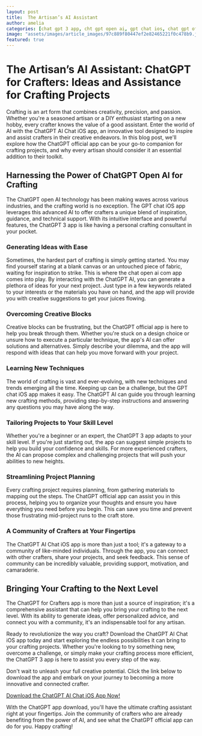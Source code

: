 ```yaml
---
layout: post
title:  The Artisan’s AI Assistant
author: amelia
categories: [chat gpt 3 app, cht gpt open ai, gpt chat ios, chat gpt official app, chat open ai com app, gpt app download, openai chatgpt ios app]
image: "assets/images/article_images/97c889f80447ef2e82465221f0c478b9.jpg"
featured: true
---
```


# The Artisan’s AI Assistant: ChatGPT for Crafters: Ideas and Assistance for Crafting Projects

Crafting is an art form that combines creativity, precision, and passion. Whether you're a seasoned artisan or a DIY enthusiast starting on a new hobby, every crafter knows the value of a good assistant. Enter the world of AI with the ChatGPT AI Chat iOS app, an innovative tool designed to inspire and assist crafters in their creative endeavors. In this blog post, we'll explore how the ChatGPT official app can be your go-to companion for crafting projects, and why every artisan should consider it an essential addition to their toolkit.

## Harnessing the Power of ChatGPT Open AI for Crafting

The ChatGPT open AI technology has been making waves across various industries, and the crafting world is no exception. The GPT chat iOS app leverages this advanced AI to offer crafters a unique blend of inspiration, guidance, and technical support. With its intuitive interface and powerful features, the ChatGPT 3 app is like having a personal crafting consultant in your pocket.

### Generating Ideas with Ease

Sometimes, the hardest part of crafting is simply getting started. You may find yourself staring at a blank canvas or an untouched piece of fabric, waiting for inspiration to strike. This is where the chat open ai com app comes into play. By interacting with the ChatGPT AI, you can generate a plethora of ideas for your next project. Just type in a few keywords related to your interests or the materials you have on hand, and the app will provide you with creative suggestions to get your juices flowing.

### Overcoming Creative Blocks

Creative blocks can be frustrating, but the ChatGPT official app is here to help you break through them. Whether you're stuck on a design choice or unsure how to execute a particular technique, the app's AI can offer solutions and alternatives. Simply describe your dilemma, and the app will respond with ideas that can help you move forward with your project.

### Learning New Techniques

The world of crafting is vast and ever-evolving, with new techniques and trends emerging all the time. Keeping up can be a challenge, but the GPT chat iOS app makes it easy. The ChatGPT AI can guide you through learning new crafting methods, providing step-by-step instructions and answering any questions you may have along the way.

### Tailoring Projects to Your Skill Level

Whether you're a beginner or an expert, the ChatGPT 3 app adapts to your skill level. If you're just starting out, the app can suggest simple projects to help you build your confidence and skills. For more experienced crafters, the AI can propose complex and challenging projects that will push your abilities to new heights.

### Streamlining Project Planning

Every crafting project requires planning, from gathering materials to mapping out the steps. The ChatGPT official app can assist you in this process, helping you to organize your thoughts and ensure you have everything you need before you begin. This can save you time and prevent those frustrating mid-project runs to the craft store.

### A Community of Crafters at Your Fingertips

The ChatGPT AI Chat iOS app is more than just a tool; it's a gateway to a community of like-minded individuals. Through the app, you can connect with other crafters, share your projects, and seek feedback. This sense of community can be incredibly valuable, providing support, motivation, and camaraderie.

## Bringing Your Crafting to the Next Level

The ChatGPT for Crafters app is more than just a source of inspiration; it's a comprehensive assistant that can help you bring your crafting to the next level. With its ability to generate ideas, offer personalized advice, and connect you with a community, it's an indispensable tool for any artisan.

Ready to revolutionize the way you craft? Download the ChatGPT AI Chat iOS app today and start exploring the endless possibilities it can bring to your crafting projects. Whether you're looking to try something new, overcome a challenge, or simply make your crafting process more efficient, the ChatGPT 3 app is here to assist you every step of the way.

Don't wait to unleash your full creative potential. Click the link below to download the app and embark on your journey to becoming a more innovative and connected crafter.

[Download the ChatGPT AI Chat iOS App Now!](https://apps.apple.com/us/app/ai-ask-chat-with-ai-bots/id6472484891)

With the ChatGPT app download, you'll have the ultimate crafting assistant right at your fingertips. Join the community of crafters who are already benefiting from the power of AI, and see what the ChatGPT official app can do for you. Happy crafting!